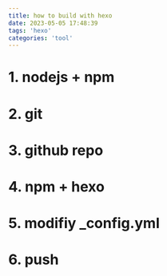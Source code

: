 ```yaml
---
title: how to build with hexo
date: 2023-05-05 17:48:39
tags: 'hexo'
categories: 'tool'
---
```


# 1. nodejs + npm

# 2. git 

# 3. github repo

# 4. npm + hexo 

# 5. modifiy _config.yml

# 6. push
